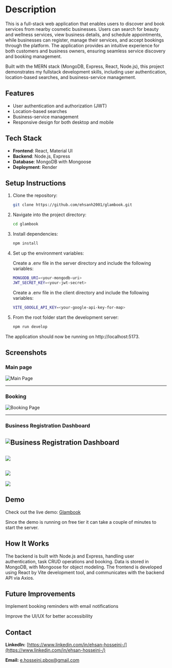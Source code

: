 # Description

This is a full-stack web application that enables users to discover and book services from nearby cosmetic businesses. Users can search for beauty and wellness services, view business details, and schedule appointments, while businesses can register, manage their services, and accept bookings through the platform. The application provides an intuitive experience for both customers and business owners, ensuring seamless service discovery and booking management.

Built with the MERN stack (MongoDB, Express, React, Node.js), this project demonstrates my fullstack development skills, including user authentication, location-based searches, and business-service management.

## Features

- User authentication and authorization (JWT)
- Location-based searches
- Business-service management
- Responsive design for both desktop and mobile

## Tech Stack

- **Frontend**: React, Material UI
- **Backend**: Node.js, Express
- **Database**: MongoDB with Mongoose
- **Deployment**: Render

## Setup Instructions

1. Clone the repository:
   ```bash
   git clone https://github.com/ehsanh2001/glambook.git
   ```
2. Navigate into the project directory:

   ```bash
   cd glambook
   ```

3. Install dependencies:

   ```bash
   npm install
   ```

4. Set up the environment variables:

   Create a .env file in the server directory and include the following variables:

   ```bash
   MONGODB_URI=<your-mongodb-uri>
   JWT_SECRET_KEY=<your-jwt-secret>
   ```

   Create a .env file in the client directory and include the following variables:

   ```bash
   VITE_GOOGLE_API_KEY=<your-google-api-key-for-map>
   ```

5. From the root folder start the development server:

   ```bash
   npm run develop
   ```

The application should now be running on http://localhost:5173.

## Screenshots

### Main page

![Main Page](./assets/Screenshot%202024-10-20%20090421.png)

---

### Booking

![Booking Page](./assets/Screenshot%202024-10-20%20090636.png)

---

### Business Registration Dashboard

## ![Business Registration Dashboard](./assets/1.png)

## ![](./assets/2.png)

## ![](./assets/3.png)

![](./assets/4.png)

## Demo

Check out the live demo: [Glambook](https://glambook.onrender.com/)

Since the demo is running on free tier it can take a couple of minutes to start the server.

## How It Works

The backend is built with Node.js and Express, handling user authentication, task CRUD operations and booking. Data is stored in MongoDB, with Mongoose for object modeling. The frontend is developed using React by Vite development tool, and communicates with the backend API via Axios.

## Future Improvements

Implement booking reminders with email notifications

Improve the UI/UX for better accessibility

## Contact

**LinkedIn:** [https://www.linkedin.com/in/ehsan-hosseini-/](https://www.linkedin.com/in/ehsan-hosseini-/)

**Email:** e.hosseini.pbox@gmail.com
